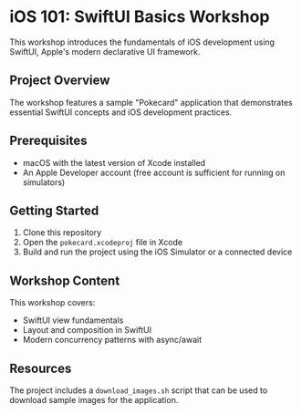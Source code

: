 # iOS 101: SwiftUI Basics Workshop

This workshop introduces the fundamentals of iOS development using SwiftUI, Apple's modern declarative UI framework.

## Project Overview

The workshop features a sample "Pokecard" application that demonstrates essential SwiftUI concepts and iOS development practices.

## Prerequisites

- macOS with the latest version of Xcode installed
- An Apple Developer account (free account is sufficient for running on simulators)

## Getting Started

1. Clone this repository
2. Open the `pokecard.xcodeproj` file in Xcode
3. Build and run the project using the iOS Simulator or a connected device

## Workshop Content

This workshop covers:

- SwiftUI view fundamentals
- Layout and composition in SwiftUI
- Modern concurrency patterns with async/await

## Resources

The project includes a `download_images.sh` script that can be used to download sample images for the application.